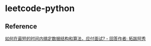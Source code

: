 # leetcode-python

## Reference

[如何在最短的时间内搞定数据结构和算法，应付面试? - 回答作者: 拓跋阿秀](https://www.zhihu.com/question/28580777/answer/1864209518)